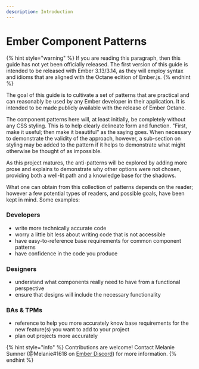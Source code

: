 ```yaml
---
description: Introduction
---
```


# Ember Component Patterns

{% hint style="warning" %}
If you are reading this paragraph, then this guide has not yet been officially released. The first version of this guide is intended to be released with Ember 3.13/3.14, as they will employ syntax and idioms that are aligned with the Octane edition of Ember.js. 
{% endhint %}

The goal of this guide is to cultivate a set of patterns that are practical and can reasonably be used by any Ember developer in their application. It is intended to be made publicly available with the release of Ember Octane.

The component patterns here will, at least initially, be completely without any CSS styling. This is to help clearly delineate form and function. "First, make it useful; then make it beautiful" as the saying goes. When necessary to demonstrate the validity of the approach, however, a sub-section on styling may be added to the pattern if it helps to demonstrate what might otherwise be thought of as impossible.  

As this project matures, the anti-patterns will be explored by adding more prose and explains to demonstrate why other options were not chosen, providing both a well-lit path and a knowledge base for the shadows.

What one can obtain from this collection of patterns depends on the reader; however a few potential types of readers, and possible goals, have been kept in mind. Some examples:  

### Developers

* write more technically accurate code 
* worry a little bit less about writing code that is not accessible
* have easy-to-reference base requirements for common component patterns
* have confidence in the code you produce

### Designers

* understand what components really need to have from a functional perspective
* ensure that designs will include the necessary functionality

### BAs & TPMs

* reference to help you more accurately know base requirements for the new feature\(s\) you want to add to your project
* plan out projects more accurately



{% hint style="info" %}
Contributions are welcome! Contact Melanie Sumner \(@Melanie\#1618 on [Ember Discord](https://discord.gg/emberjs)\) for more information. 
{% endhint %}



